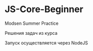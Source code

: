 # JS-Core-Beginner
Modsen Summer Practice

Решения задач из курса

Запуск осуществляется через NodeJS
